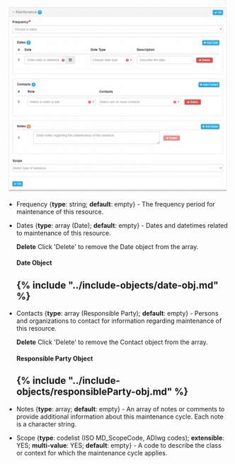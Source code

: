![Maintenance Panel](/assets/reference/edit-objects/main/maintenance.png)

* <span class="md-element">Frequency</span> <i class="fa fa-asterisk required" title="Required"> </i> {**type**: string; **default**: empty} - The frequency period for maintenance of this resource.  

* <span class="md-element">Dates</span> {**type**: array (<span class="md-panel">Date</span>); **default**: empty} - Dates and datetimes related to maintenance of this resource.
  
  <strong class="btn btn-danger btn-xs"> <i class="fa fa-times"> </i> Delete</strong> Click 'Delete' to remove the <span class="md-panel">Date</span> object from the array.
    
  #### Date Object
  
  {% include "../include-objects/date-obj.md" %}
  ---

* <span class="md-element">Contacts</span> {**type**: array (<span class="md-panel">Responsible Party</span>); **default**: empty} - Persons and organizations to contact for information regarding maintenance of this resource.
    
  <strong class="btn btn-danger btn-xs"> <i class="fa fa-times"> </i> Delete</strong> Click 'Delete' to remove the <span class="md-panel">Contact</span> object from the array.
  
  #### Responsible Party Object
  
  {% include "../include-objects/responsibleParty-obj.md" %}
  ---
  
* <span class="md-element">Notes</span> {**type**: array; **default**: empty} - An array of notes or comments to provide additional information about this maintenance cycle.  Each note is a character string.

* <span class="md-element">Scope</span> {**type**: codelist (ISO MD_ScopeCode, ADIwg codes); **extensible**: YES; **multi-value**: YES; **default**: empty} - A code to describe the class or context for which the maintenance cycle applies.
